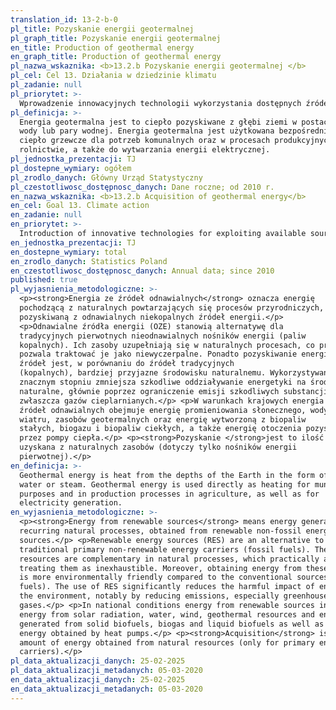 ```yaml
---
translation_id: 13-2-b-0
pl_title: Pozyskanie energii geotermalnej
pl_graph_title: Pozyskanie energii geotermalnej
en_title: Production of geothermal energy
en_graph_title: Production of geothermal energy
pl_nazwa_wskaznika: <b>13.2.b Pozyskanie energii geotermalnej </b>
pl_cel: Cel 13. Działania w dziedzinie klimatu
pl_zadanie: null
pl_priorytet: >-
  Wprowadzenie innowacyjnych technologii wykorzystania dostępnych źródeł energii, w tym rozwój geotermii
pl_definicja: >-
  Energia geotermalna jest to ciepło pozyskiwane z głębi ziemi w postaci gorącej
  wody lub pary wodnej. Energia geotermalna jest użytkowana bezpośrednio jako
  ciepło grzewcze dla potrzeb komunalnych oraz w procesach produkcyjnych w
  rolnictwie, a także do wytwarzania energii elektrycznej.
pl_jednostka_prezentacji: TJ
pl_dostepne_wymiary: ogółem
pl_zrodlo_danych: Główny Urząd Statystyczny
pl_czestotliwosc_dostępnosc_danych: Dane roczne; od 2010 r.
en_nazwa_wskaznika: <b>13.2.b Acquisition of geothermal energy</b>
en_cel: Goal 13. Climate action
en_zadanie: null
en_priorytet: >-
  Introduction of innovative technologies for exploiting available sources of energy, including development of geothermy
en_jednostka_prezentacji: TJ
en_dostepne_wymiary: total
en_zrodlo_danych: Statistics Poland
en_czestotliwosc_dostępnosc_danych: Annual data; since 2010
published: true
pl_wyjasnienia_metodologiczne: >-
  <p><strong>Energia ze źródeł odnawialnych</strong> oznacza energię
  pochodzącą z naturalnych powtarzających się procesów przyrodniczych,
  pozyskiwaną z odnawialnych niekopalnych źródeł energii.</p>
  <p>Odnawialne źródła energii (OZE) stanowią alternatywę dla
  tradycyjnych pierwotnych nieodnawialnych nośników energii (paliw
  kopalnych). Ich zasoby uzupełniają się w naturalnych procesach, co praktycznie
  pozwala traktować je jako niewyczerpalne. Ponadto pozyskiwanie energii z tych
  źródeł jest, w porównaniu do źródeł tradycyjnych
  (kopalnych), bardziej przyjazne środowisku naturalnemu. Wykorzystywanie OZE w
  znacznym stopniu zmniejsza szkodliwe oddziaływanie energetyki na środowisko
  naturalne, głównie poprzez ograniczenie emisji szkodliwych substancji,
  zwłaszcza gazów cieplarnianych.</p> <p>W warunkach krajowych energia ze
  źródeł odnawialnych obejmuje energię promieniowania słonecznego, wody,
  wiatru, zasobów geotermalnych oraz energię wytworzoną z biopaliw
  stałych, biogazu i biopaliw ciekłych, a także energię otoczenia pozyskiwaną
  przez pompy ciepła.</p> <p><strong>Pozyskanie </strong>jest to ilość energii
  uzyskana z naturalnych zasobów (dotyczy tylko nośników energii
  pierwotnej).</p>
en_definicja: >-
  Geothermal energy is heat from the depths of the Earth in the form of hot
  water or steam. Geothermal energy is used directly as heating for municipal
  purposes and in production processes in agriculture, as well as for
  electricity generation.
en_wyjasnienia_metodologiczne: >-
  <p><strong>Energy from renewable sources</strong> means energy generated from
  recurring natural processes, obtained from renewable non-fossil energy
  sources.</p> <p>Renewable energy sources (RES) are an alternative to
  traditional primary non-renewable energy carriers (fossil fuels). Their
  resources are complementary in natural processes, which practically allows
  treating them as inexhaustible. Moreover, obtaining energy from these sources
  is more environmentally friendly compared to the conventional sources (fossil
  fuels). The use of RES significantly reduces the harmful impact of energy on
  the environment, notably by reducing emissions, especially greenhouse
  gases.</p> <p>In national conditions energy from renewable sources includes
  energy from solar radiation, water, wind, geothermal resources and energy
  generated from solid biofuels, biogas and liquid biofuels as well as ambient
  energy obtained by heat pumps.</p> <p><strong>Acquisition</strong> is the
  amount of energy obtained from natural resources (only for primary energy
  carriers).</p>
pl_data_aktualizacji_danych: 25-02-2025
pl_data_aktualizacji_metadanych: 05-03-2020
en_data_aktualizacji_danych: 25-02-2025
en_data_aktualizacji_metadanych: 05-03-2020
---
```


